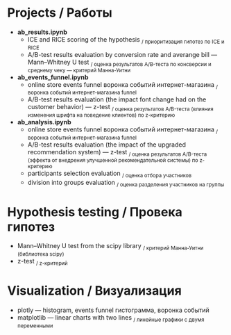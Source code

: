 # Projects / Работы
 * **ab_results.ipynb**
   * ICE and RICE scoring of the hypothesis <sub>/ приоритизация гипотез по ICE и RICE</sub>
   * A/B-test results evaluation by conversion rate and averange bill — Mann–Whitney U test <sub>/ оценка результатов A/B-теста по консверсии и среднему чеку — критерий Манна-Уитни</sub>
 * **ab_events_funnel.ipynb** 
   * online store events funnel воронка событий интернет-магазина <sub>/ воронка событий интернет-магазина funnel</sub>
   * A/B-test results evaluation (the impact font change had on the customer behavior) — z-test <sub>/ оценка результатов A/B-теста (влияния изменения шрифта на поведение клиентов) по z-критерию </sub>
 * **ab_analysis.ipynb** 
   * online store events funnel воронка событий интернет-магазина <sub>/ воронка событий интернет-магазина funnel</sub>
   * A/B-test results evaluation (the impact of the upgraded recommendation system) — z-test <sub>/ оценка результатов A/B-теста (эффекта от внедрения улучшенной рекомендательной системы) по z-критерию </sub>
   * participants selection evaluation <sub>/ оценка отбора участников </sub>
   * division into groups evaluation <sub>/ оценка разделения участников на группы </sub>
# Hypothesis testing / Провека гипотез 
 * Mann–Whitney U test from the scipy library <sub>/ критерий Манна-Уитни (библиотека scipy) </sub>
 * z-test <sub>/ z-критерий </sub>
# Visualization / Визуализация
 * plotly — histogram, events funnel </sub> гистограмма, воронка событий </sub> 
 * matplotlib — linear charts with two lines <sub>/ линейные графики с двумя переменными </sub>
